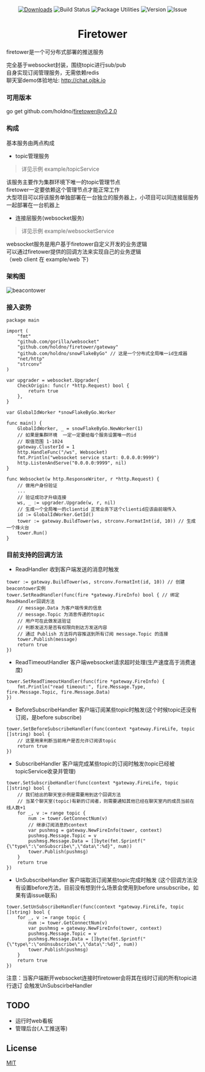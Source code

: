 

<p align="center">
  <a href="https://github.com/holdno/beacontower/archive/master.zip"><img src="https://img.shields.io/badge/download-fast-brightgreen.svg" alt="Downloads"></a>
  <img src="https://img.shields.io/badge/build-passing-brightgreen.svg" alt="Build Status">
  <img src="https://img.shields.io/badge/package%20utilities-go modules-blue.svg" alt="Package Utilities">
  <img src="https://img.shields.io/badge/golang-1.11.0-%23ff69b4.svg" alt="Version">
  <img src="https://img.shields.io/badge/issue-waiting-red.svg" alt="Issue">
</p>
<h1 align="center">Firetower</h2>
firetower是一个可分布式部署的推送服务  

完全基于websocket封装，围绕topic进行sub/pub    
自身实现订阅管理服务，无需依赖redis  
聊天室demo体验地址: http://chat.ojbk.io  
### 可用版本
go get github.com/holdno/firetower@v0.2.0  
### 构成

基本服务由两点构成  
- topic管理服务  
> 详见示例 example/topicService  

该服务主要作为集群环境下唯一的topic管理节点  
firetower一定要依赖这个管理节点才能正常工作  
大型项目可以将该服务单独部署在一台独立的服务器上，小项目可以同连接层服务一起部署在一台机器上  
- 连接层服务(websocket服务)  
> 详见示例 example/websocketService  

websocket服务是用户基于firetower自定义开发的业务逻辑  
可以通过firetower提供的回调方法来实现自己的业务逻辑  
（web client 在 example/web 下)  
### 架构图  
![beacontower](http://img.holdno.com/github/holdno/firetower_process.png)  
### 接入姿势  
``` golang 
package main

import (
    "fmt"
    "github.com/gorilla/websocket"
    "github.com/holdno/firetower/gateway"
    "github.com/holdno/snowFlakeByGo" // 这是一个分布式全局唯一id生成器
    "net/http"
    "strconv"
)

var upgrader = websocket.Upgrader{
    CheckOrigin: func(r *http.Request) bool {
        return true
    },
} 

var GlobalIdWorker *snowFlakeByGo.Worker

func main() {
    GlobalIdWorker, _ = snowFlakeByGo.NewWorker(1)
    // 如果是集群环境  一定一定要给每个服务设置唯一的id
    // 取值范围 1-1024
    gateway.ClusterId = 1
    http.HandleFunc("/ws", Websocket)
    fmt.Println("websocket service start: 0.0.0.0:9999")
    http.ListenAndServe("0.0.0.0:9999", nil)
}

func Websocket(w http.ResponseWriter, r *http.Request) {
    // 做用户身份验证
    ...
    // 验证成功才升级连接
    ws, _ := upgrader.Upgrade(w, r, nil)
    // 生成一个全局唯一的clientid 正常业务下这个clientid应该由前端传入
    id := GlobalIdWorker.GetId()
    tower := gateway.BuildTower(ws, strconv.FormatInt(id, 10)) // 生成一个烽火台
    tower.Run()
}
```
### 目前支持的回调方法
- ReadHandler 收到客户端发送的消息时触发
``` golang
tower := gateway.BuildTower(ws, strconv.FormatInt(id, 10)) // 创建beacontower实例
tower.SetReadHandler(func(fire *gateway.FireInfo) bool { // 绑定ReadHandler回调方法
    // message.Data 为客户端传来的信息
    // message.Topic 为消息传递的topic
    // 用户可在此做发送验证
    // 判断发送方是否有权限向到达方发送内容
    // 通过 Publish 方法将内容推送到所有订阅 message.Topic 的连接
    tower.Publish(message)
    return true
})
```

- ReadTimeoutHandler 客户端websocket请求超时处理(生产速度高于消费速度)
``` golang 
tower.SetReadTimeoutHandler(func(fire *gateway.FireInfo) {
    fmt.Println("read timeout:", fire.Message.Type, fire.Message.Topic, fire.Message.Data)
})
```

- BeforeSubscribeHandler 客户端订阅某些topic时触发(这个时候topic还没有订阅，是before subscribe)
``` golang
tower.SetBeforeSubscribeHandler(func(context *gateway.FireLife, topic []string) bool {
    // 这里用来判断当前用户是否允许订阅该topic
    return true
})
```

- SubscribeHandler 客户端完成某些topic的订阅时触发(topic已经被topicService收录并管理)
``` golang
tower.SetSubscribeHandler(func(context *gateway.FireLife, topic []string) bool {
    // 我们给出的聊天室示例是需要用到这个回调方法
    // 当某个聊天室(topic)有新的订阅者，则需要通知其他已经在聊天室内的成员当前在线人数+1
    for _, v := range topic {
        num := tower.GetConnectNum(v)
        // 继承订阅消息的context
        var pushmsg = gateway.NewFireInfo(tower, context)
        pushmsg.Message.Topic = v
        pushmsg.Message.Data = []byte(fmt.Sprintf("{\"type\":\"onSubscribe\",\"data\":%d}", num))
        tower.Publish(pushmsg)
    }
    return true
})
```

- UnSubscribeHandler 客户端取消订阅某些topic完成时触发 (这个回调方法没有设置before方法，目前没有想到什么场景会使用到before unsubscribe，如果有请issue联系)
``` golang
tower.SetUnSubscribeHandler(func(context *gateway.FireLife, topic []string) bool {
    for _, v := range topic {
        num := tower.GetConnectNum(v)
        var pushmsg = gateway.NewFireInfo(tower, context)
        pushmsg.Message.Topic = v
        pushmsg.Message.Data = []byte(fmt.Sprintf("{\"type\":\"onUnsubscribe\",\"data\":%d}", num))
        tower.Publish(pushmsg)
    }
    return true
})
```
注意：当客户端断开websocket连接时firetower会将其在线时订阅的所有topic进行退订 会触发UnSubscirbeHandler  

## TODO
- 运行时web看板  
- 管理后台(人工推送等)     

## License  
[MIT](https://opensource.org/licenses/MIT)
